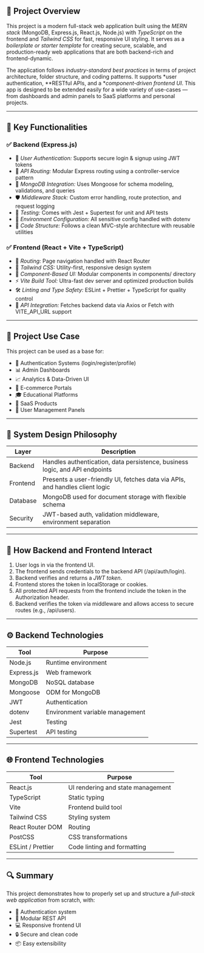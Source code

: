 ## 📖 Project Overview

This project is a modern full-stack web application built using the *MERN stack* (MongoDB, Express.js, React.js, Node.js) with *TypeScript* on the frontend and *Tailwind CSS* for fast, responsive UI styling. It serves as a *boilerplate or starter template* for creating secure, scalable, and production-ready web applications that are both backend-rich and frontend-dynamic.

The application follows *industry-standard best practices* in terms of project architecture, folder structure, and coding patterns. It supports *user authentication, **RESTful APIs, and a **component-driven frontend UI*. This app is designed to be extended easily for a wide variety of use-cases — from dashboards and admin panels to SaaS platforms and personal projects.

---

## 🧩 Key Functionalities

### ✅ Backend (Express.js)

- 🔐 *User Authentication:* Supports secure login & signup using JWT tokens
- 🧾 *API Routing:* Modular Express routing using a controller-service pattern
- 💾 *MongoDB Integration:* Uses Mongoose for schema modeling, validations, and queries
- 🛡 *Middleware Stack:* Custom error handling, route protection, and request logging
- 🧪 *Testing:* Comes with Jest + Supertest for unit and API tests
- 🔧 *Environment Configuration:* All sensitive config handled with dotenv
- 📁 *Code Structure:* Follows a clean MVC-style architecture with reusable utilities

### ✅ Frontend (React + Vite + TypeScript)

- 🧭 *Routing:* Page navigation handled with React Router
- 🎨 *Tailwind CSS:* Utility-first, responsive design system
- 🧱 *Component-Based UI:* Modular components in components/ directory
- ⚡ *Vite Build Tool:* Ultra-fast dev server and optimized production builds
- 🛠 *Linting and Type Safety:* ESLint + Prettier + TypeScript for quality control
- 🔌 *API Integration:* Fetches backend data via Axios or Fetch with VITE_API_URL support

---

## 🧱 Project Use Case

This project can be used as a base for:

- 🔐 Authentication Systems (login/register/profile)
- 📊 Admin Dashboards
- 📈 Analytics & Data-Driven UI
- 🛒 E-commerce Portals
- 🎓 Educational Platforms
- 🧰 SaaS Products
- 👥 User Management Panels

---

## 🧠 System Design Philosophy

| Layer     | Description                                                                 |
|-----------|-----------------------------------------------------------------------------|
| Backend   | Handles authentication, data persistence, business logic, and API endpoints |
| Frontend  | Presents a user-friendly UI, fetches data via APIs, and handles client logic |
| Database  | MongoDB used for document storage with flexible schema                      |
| Security  | JWT-based auth, validation middleware, environment separation               |

---

## 🔗 How Backend and Frontend Interact

1. User logs in via the frontend UI.
2. The frontend sends credentials to the backend API (/api/auth/login).
3. Backend verifies and returns a *JWT token*.
4. Frontend stores the token in localStorage or cookies.
5. All protected API requests from the frontend include the token in the Authorization header.
6. Backend verifies the token via middleware and allows access to secure routes (e.g., /api/users).

---

## ⚙ Backend Technologies

| Tool       | Purpose                             |
|------------|-------------------------------------|
| Node.js    | Runtime environment                 |
| Express.js | Web framework                       |
| MongoDB    | NoSQL database                      |
| Mongoose   | ODM for MongoDB                     |
| JWT        | Authentication                      |
| dotenv     | Environment variable management     |
| Jest       | Testing                             |
| Supertest  | API testing                         |

---

## 🌐 Frontend Technologies

| Tool              | Purpose                              |
|-------------------|--------------------------------------|
| React.js          | UI rendering and state management    |
| TypeScript        | Static typing                        |
| Vite              | Frontend build tool                  |
| Tailwind CSS      | Styling system                       |
| React Router DOM  | Routing                              |
| PostCSS           | CSS transformations                  |
| ESLint / Prettier | Code linting and formatting          |

---

## 🔍 Summary

This project demonstrates how to properly set up and structure a *full-stack web application* from scratch, with:

- 🔐 Authentication system
- 🧭 Modular REST API
- 💻 Responsive frontend UI
- 🔒 Secure and clean code
- 📦 Easy extensibility
